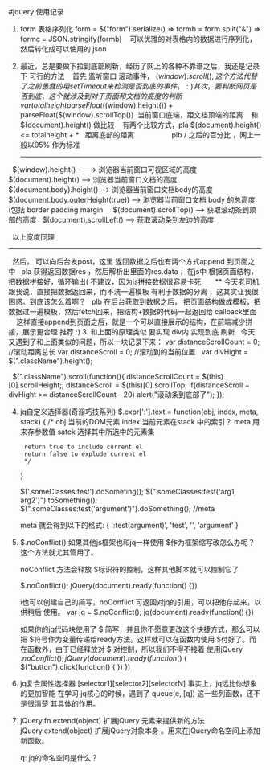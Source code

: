#jquery 使用记录
1. form 表格序列化  form = $("form").serialize()  =>  formb = form.split("&") => formc = JSON.stringify(formb)
    可以优雅的对表格内的数据进行序列化，然后转化成可以使用的 json
2. 最近，总是要做下拉到底部刷新，经历了网上的各种不靠谱之后，我还是记录下 可行的方法
    首先 监听窗口 滚动事件， $(window).scroll()  , 这个方法代替了之前愚蠢的用setTimeout 来检测是否到底的事件， :)
    其次，要判断网页是否到底，这个就涉及到 对于页面和文档的高度 的判断
    var totalheight parseFloat($(window).height()) + parseFloat($(window).scrollTop())  当前窗口底端，距文档顶端的距离
    和 $(document).height() 做比较
    有两个比较方式，pla $(document).height() <= totalheight + *   距离底部的距离
                   plb / 之后的百分比 ，网上一般以95% 作为标准
                   
   ***     
   
   $(window).height() ---> 浏览器当前窗口可视区域的高度
   $(document).height() --> 浏览器当前窗口文档的高度
   $(document.body).height() --> 浏览器当前窗口文档body的高度
   $(document.body.outerHeight(true)) --> 浏览器当前窗口文档 body 的总高度 (包括 border padding margin
   
   $(document).scrollTop() --> 获取滚动条到顶部的高度
   $(document).scrollLeft() --> 获取滚动条到左边的高度
   
   以上宽度同理
   ***
   
   然后， 可以向后台发post，这里 返回数据之后也有两个方式append 到页面之中
   pla 获得返回数据res ，然后解析出里面的res.data ，在js中 根据页面结构，把数据拼接好，循环输出( 不建议，因为js拼接数据很容易卡死
       ** 今天老司机 跟我说，直接把数据返回来，而不洗一遍模板 有利于数据的分离 ，这其实让我很困惑。到底该怎么着啊？
   plb 在后台获取到数据之后， 把页面结构做成模板，把数据过一遍模板，然后fetch回来，把结构+数据的代码一起返回给 callback里面
       这样直接append到页面之后，就是一个可以直接展示的结构，在前端减少拼接，展示更合理 推荐 :)
3. 和上面的原理类似 要实现 div内 实现到底 刷新
   今天又遇到了和上面类似的问题，所以一块记录下来：
   var distanceScrollCount = 0; //滚动距离总长
   var distanceScroll = 0;   //滚动到的当前位置
   var divHight = $(".className").height();

   $(".className").scroll(function(){
     distanceScrollCount = $(this)[0].scrollHeight;;
     distanceScroll = $(this)[0].scrollTop;
     if(distanceScroll + divHight >= distanceScrollCount - 20)
          alert("滚动条到底部了");
     });


4. jq自定义选择器(奇淫巧技系列)
	$.expr[':'].text = function(obj, index, meta, stack) {
		/* obj 当前的DOM元素
		index 当前元素在stack 中的索引？
		meta 用来存参数值
		satck 选择其中所选中的元素集

		return true to include current el
		return false to explude current el
		*/
	}
	
	$('.someClasses:test').doSometing();
	$(".someClasses:test('arg1, arg2')").toSomething();
	$(".someClasses:test('argument')").doSomething(); //meta
	
	meta 就会得到以下的格式:
	{
		':test(argument)',
		'test',
		'',
		'argument'
	}

4. $.noConflict()
	如果其他js框架也和jq一样使用  $作为框架缩写改怎么办呢？
	这个方法就尤其管用了。

	noConflict 方法会释放 $标识符的控制，这样其他脚本就可以控制它了

	$.noConflict();
	jQuery(document).ready(function() {})

	i也可以创建自己的简写，noConflict 可返回对jq的引用，可以把他存起来，以供稍后 使用。
	var jq = $.noConflict();
	jq(document).ready(function()｛})

	如果你的jq代码块使用了 $ 简写，并且你不愿意更改这个快捷方式，那么可以把 $符号作为变量传递给ready方法。这样就可以在函数内使用 $付好了。而在函数外，由于已经释放对 $ 对控制，所以我们不得不接着 使用jQuery
	$.noConflict();
	jQuery(document).ready(function($) {
		$("button").click(function() {
		})
	})

5. jq复合属性选择器 [selector1][selector2][selectorN]
	事实上，jq远比你想象的更加智能
   在学习 jq核心的时候，遇到了  queue(e, [q]) 这一些列函数，还不是很清楚 其具体的作用。

6. jQuery.fn.extend(object) 扩展jQuery 元素来提供新的方法
   jQuery.extend(object) 扩展jQuery对象本身 。用来在jQuery命名空间上添加新函数。

   q: jq的命名空间是什么？
